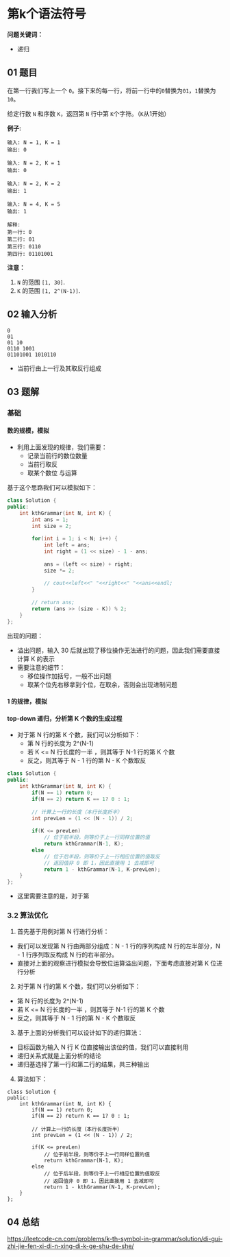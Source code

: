 # 第k个语法符号
**问题关键词：**

- 递归

## 01 题目

在第一行我们写上一个 `0`。接下来的每一行，将前一行中的`0`替换为`01`，`1`替换为`10`。

给定行数 `N` 和序数 `K`，返回第 `N` 行中第 `K`个字符。（`K`从1开始）


**例子:**

```
输入: N = 1, K = 1
输出: 0

输入: N = 2, K = 1
输出: 0

输入: N = 2, K = 2
输出: 1

输入: N = 4, K = 5
输出: 1

解释:
第一行: 0
第二行: 01
第三行: 0110
第四行: 01101001
```


**注意：**

1. `N` 的范围 `[1, 30]`.
2. `K` 的范围 `[1, 2^(N-1)]`.

## 02 输入分析

```
0
01
01 10
0110 1001
01101001 1010110
```

- 当前行由上一行及其取反行组成

## 03 题解

### 基础

#### 数的规模，模拟

- 利用上面发现的规律，我们需要：
  - 记录当前行的数位数量
  - 当前行取反
  - 取某个数位 与运算

基于这个思路我们可以模拟如下：

```c++
class Solution {
public:
    int kthGrammar(int N, int K) {
        int ans = 1;
        int size = 2;
        
        for(int i = 1; i < N; i++) {
            int left = ans;
            int right = (1 << size) - 1 - ans;
            
            ans = (left << size) + right;
            size *= 2;
            
            // cout<<left<<" "<<right<<" "<<ans<<endl;
        }
        
        // return ans;
        return (ans >> (size - K)) % 2;
    }
};
```

出现的问题：

- 溢出问题，输入 30 后就出现了移位操作无法进行的问题，因此我们需要直接计算 K 的表示
- 需要注意的细节：
  - 移位操作加括号，一般不出问题
  - 取某个位先右移拿到个位，在取余，否则会出现进制问题

#### 1 的规律，模拟

#### top-down 递归，分析第 K 个数的生成过程

- 对于第 N 行的第 K 个数，我们可以分析如下：
  - 第 N 行的长度为 2^(N-1)
  - 若 K <= N 行长度的一半 ，则其等于 N-1 行的第 K 个数
  - 反之，则其等于 N - 1 行的第 N - K 个数取反

```c++
class Solution {
public:
    int kthGrammar(int N, int K) {
        if(N == 1) return 0;
        if(N == 2) return K == 1? 0 : 1;
        
        // 计算上一行的长度（本行长度折半）
        int prevLen = (1 << (N - 1)) / 2;
        
        if(K <= prevLen)
            // 位于前半段，则等价于上一行同样位置的值
            return kthGrammar(N-1, K);
        else
            // 位于后半段，则等价于上一行相应位置的值取反
            // 返回值非 0 即 1，因此直接用 1 去减即可
            return 1 - kthGrammar(N-1, K-prevLen);
    }
};
```

- 这里需要注意的是，对于第 

### 3.2 算法优化

1. 首先基于用例对第 N 行进行分析：
- 我们可以发现第 N 行由两部分组成：N - 1 行的序列构成 N 行的左半部分，N - 1 行序列取反构成 N 行的右半部分。
- 直接对上面的观察进行模拟会导致位运算溢出问题，下面考虑直接对第 K 位进行分析

2. 对于第 N 行的第 K 个数，我们可以分析如下：
- 第 N 行的长度为 2^(N-1)
- 若 K <= N 行长度的一半 ，则其等于 N-1 行的第 K 个数
- 反之，则其等于 N - 1 行的第 N - K 个数取反

3. 基于上面的分析我们可以设计如下的递归算法：
- 目标函数为输入 N 行 K 位直接输出该位的值，我们可以直接利用
- 递归关系式就是上面分析的结论
- 递归基选择了第一行和第二行的结果，共三种输出

4. 算法如下：
```
class Solution {
public:
    int kthGrammar(int N, int K) {
        if(N == 1) return 0;
        if(N == 2) return K == 1? 0 : 1;
        
        // 计算上一行的长度（本行长度折半）
        int prevLen = (1 << (N - 1)) / 2;
        
        if(K <= prevLen)
            // 位于前半段，则等价于上一行同样位置的值
            return kthGrammar(N-1, K);
        else
            // 位于后半段，则等价于上一行相应位置的值取反
            // 返回值非 0 即 1，因此直接用 1 去减即可
            return 1 - kthGrammar(N-1, K-prevLen);
    }
};
```

## 04 总结

<https://leetcode-cn.com/problems/k-th-symbol-in-grammar/solution/di-gui-zhi-jie-fen-xi-di-n-xing-di-k-ge-shu-de-she/>